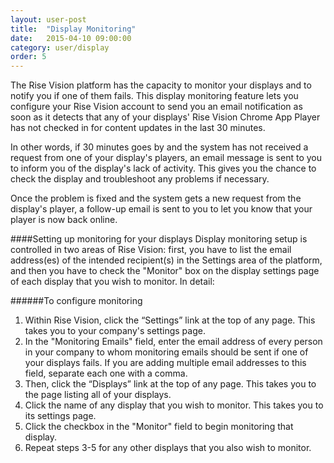 ```yaml
---
layout: user-post
title:  "Display Monitoring"
date:   2015-04-10 09:00:00
category: user/display
order: 5
---
```


The Rise Vision platform has the capacity to monitor your displays and to notify you if one of them fails. This display monitoring feature lets you configure your Rise Vision account to send you an email notification as soon as it detects that any of your displays' Rise Vision Chrome App Player has not checked in for content updates in the last 30 minutes.

In other words, if 30 minutes goes by and the system has not received a request from one of your display's players, an email message is sent to you to inform you of the display's lack of activity. This gives you the chance to check the display and troubleshoot any problems if necessary.

Once the problem is fixed and the system gets a new request from the display's player, a follow-up email is sent to you to let you know that your player is now back online.

####Setting up monitoring for your displays
Display monitoring setup is controlled in two areas of Rise Vision: first, you have to list the email address(es) of the intended recipient(s) in the Settings area of the platform, and then you have to check the "Monitor" box on the display settings page of each display that you wish to monitor. In detail:

######To configure monitoring

1. Within Rise Vision, click the “Settings” link at the top of any page. This takes you to your company's settings page.
2. In the "Monitoring Emails" field, enter the email address of every person in your company to whom monitoring emails should be sent if one of your displays fails. If you are adding multiple email addresses to this field, separate each one with a comma.
3. Then, click the “Displays” link at the top of any page. This takes you to the page listing all of your displays.
4. Click the name of any display that you wish to monitor. This takes you to its settings page.
5. Click the checkbox in the "Monitor" field to begin monitoring that display.
6. Repeat steps 3-5 for any other displays that you also wish to monitor.
